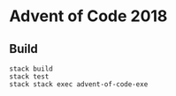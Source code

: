 # Advent of Code 2018


## Build

    stack build
    stack test
    stack stack exec advent-of-code-exe